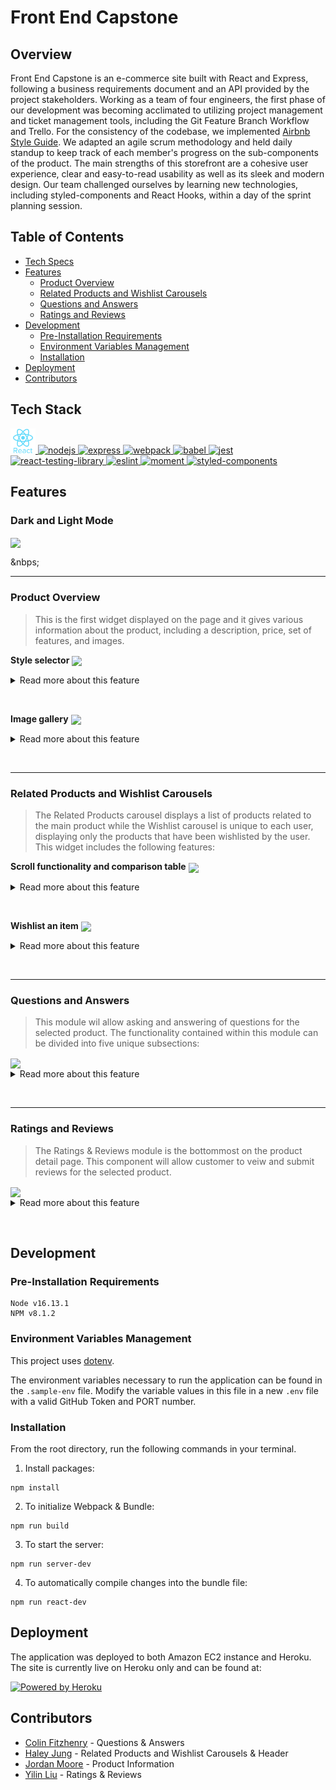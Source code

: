 # Front End Capstone

## Overview

Front End Capstone is an e-commerce site built with React and Express, following a business requirements document and an API provided by the project stakeholders. Working as a team of four engineers, the first phase of our development was becoming acclimated to utilizing project management and ticket management tools, including the Git Feature Branch Workflow and Trello. For the consistency of the codebase, we implemented [Airbnb Style Guide](https://github.com/airbnb/javascript). We adapted an agile scrum methodology and held daily standup to keep track of each member's progress on the sub-components of the product. The main strengths of this storefront are a cohesive user experience, clear and easy-to-read usability as well as its sleek and modern design. Our team challenged ourselves by learning new technologies, including styled-components and React Hooks, within a day of the sprint planning session.

## Table of Contents

  - [Tech Specs](#tech-specs)
  - [Features](#features)
    - [Product Overview](#product-overview)
    - [Related Products and Wishlist Carousels](#related-products-and-wishlist-carousels)
    - [Questions and Answers](#questions-and-answers)
    - [Ratings and Reviews](#ratings-and-reviews)
  - [Development](#development)
    - [Pre-Installation Requirements](#pre-installation-requirements)
    - [Environment Variables Management](#environment-variables-management)
    - [Installation](#installation)
  - [Deployment](#deployment)
  - [Contributors](#contributors)

## Tech Stack
<p align="left">
  <a href="https://reactjs.org/" target="_blank">
    <img src="https://raw.githubusercontent.com/devicons/devicon/master/icons/react/react-original-wordmark.svg" alt="react" width="40" height="40"/>     </a>
  <a href="https://nodejs.org" target="_blank">
    <img src="https://cdn.worldvectorlogo.com/logos/nodejs-icon.svg" alt="nodejs" width="40" height="40"/>
  </a>
  <a href="https://expressjs.com" target="_blank">
    <img src="https://cdn.worldvectorlogo.com/logos/express-109.svg" alt="express" width="60" height="40"/>
  </a>
  <a href="https://webpack.js.org" target="_blank">
    <img src="https://cdn.worldvectorlogo.com/logos/webpack-icon.svg" alt="webpack" width="40" height="40"/>
  </a>
  <a href="https://babeljs.io/" target="_blank">
    <img src="https://d33wubrfki0l68.cloudfront.net/7a197cfe44548cc1a3f581152af70a3051e11671/78df8/img/babel.svg" alt="babel" width="60" height="40"/>
  </a>
  <a href="https://jestjs.io/" target="_blank">
    <img src="https://iconape.com/wp-content/png_logo_vector/jest-logo.png" alt="jest" width="40" height="40"/>
  </a>
  <a href="https://testing-library.com/docs/react-testing-library/intro/" target="_blank">
    <img src="https://testing-library.com/img/octopus-64x64.png" alt="react-testing-library" width="40" height="40"/>
  </a>
  <a href="https://eslint.org/" target="_blank">
    <img src="https://cdn.worldvectorlogo.com/logos/eslint-1.svg" alt="eslint" width="40" height="40"/>
  </a>
  <a href="https://momentjs.com/" target="_blank">
    <img src="https://cdn.worldvectorlogo.com/logos/momentjs.svg" alt="moment" width="40" height="40"/>
  </a>
  <a href="https://styled-components.com/" target="_blank">
    <img src="https://cdn.worldvectorlogo.com/logos/styled-components-1.svg" alt="styled-components" width="40" height="40"/>
  </a>
</p>

## Features

### Dark and Light Mode

<img src='./client/asset/FEC_ThemeToggle.gif' align="center"/>

&nbps;

***

### Product Overview

> This is the first widget displayed on the page and it gives various information about the product, including a description, price, set of features, and images.

**Style selector**
<img src='./client/asset/FEC_product-overview_style-selector.gif' align="center"/>

<details>
<summary>Read more about this feature</summary>

- Similar styles of a product can be selected via thumbnail images. A checkmark is displayed in order to indicate the currently selected style.
- Selecting a style will update the list of sizes available for that style, as well as the quantity for each of those sizes currently in stock.
- The "Add to Cart" button does not currently add to a cart on the site, but it will report an error when clicked without the proper size or quantity selected.
- Social media buttons are also included, without actual functionality at this time, but they demonstrate the appropiate layout that would be required for implementing the feature.

</details>

&nbsp;

**Image gallery**
<img src='./client/asset/FEC_product-overview_image-gallery.gif' align="center"/>

<details>
<summary>Read more about this feature</summary>
- The selected style will also be reflected in the image gallery to the left. The image gallery will have thumbnails that can be scrolled through on the left hand side. There are also arrows in the bottom right corner to navigate these images.
- Upon clicking the large image, the image gallery will overtake the product overview component. Then the image can be clicked again to enter a image zoom mode. The enlarged image will pan in accordance with the movement of the user's mouse in order to fully explore the image at 2.5 times its previous size.

</details>

&nbsp;

***

### Related Products and Wishlist Carousels

> The Related Products carousel displays a list of products related to the main product while the Wishlist carousel is unique to each user, displaying only the products that have been wishlisted by the user. This widget includes the following features:

**Scroll functionality and comparison table**
<img src='./client/asset/FEC_carousels_scroll_modal.gif' align="center"/>

<details>
<summary>Read more about this feature</summary>

 **Conditionally renderd scroll buttons**
  - The buttons appear when the number of products overflow past the page.
  - They deactivate when there are no more cards to scroll through.

**Feature comparison table**
  - On clicking the compare button in the product description, a modal containing a dynamically rendered comparison table is displayed.

</details>

&nbsp;

**Wishlist an item**
<img src='./client/asset/FEC_carousel_action-buttons.gif' align="center"/>

<details>
<summary>Read more about this feature</summary>

**Wishlist button**
  - The functionality to add a product to the Wishlist carousel is shared by the following buttons: the heart icon in each product card found in the related product carousel; the heart icon in the product overview section; and the '+ Add Current Outfit' button in the Wishlist carousel.
  - Upon clicking a wishlist button, the product is added to Wishlist carousel. Once the product has been added, it cannot be re-added.
  - Using the browser's localStorage, the data of wishlisted items persist even after a page refreshed.

**Remove button**
  - Upon clicking the 'X' icon in the Wishlist carousel, the product is removed from teh list. The user can re-add the product after it has been removed.

</details>

&nbsp;

***

### Questions and Answers

> This module wil allow asking and answering of questions for the selected product. The functionality contained within this module can be divided into five unique subsections:


<img src='./client/asset/FEC_QA.gif' align="center"/>

<details>
<summary>Read more about this feature</summary>

1. Search for a question
2. View questions
3. View answers
4. Ask a question
5. Answer a question
  - All question and answer data is obtained through HTTP requests to the API. If a different product is selected, it will trigger a request to the API and the module will re-render. After the data is received, questions and answers are sorted by their helpfulness, or number of helpful upvotes. Users are able to report both questions and answers to the website, as well as vote on a question or answer helpfulness up to a total of one time.
  - The search bar will only begin to filter questions after three characters are typed. It will also continuously resort both answers and questions by their helpfulness.
  - Adding a new question or answer will trigger a modal view with a form to be filled out and submitted. Upon submission, each field is validated based on a set of requirements provided in the business documents. Upon a successful submission, an post request will be sent to the API to persist the data.

</details>

&nbsp;

***

### Ratings and Reviews
> The Ratings & Reviews module is the bottommost on the product detail page. This component will allow customer to veiw and submit reviews for the selected product.

<img src='./client/asset/FEC_Ratings&Reviews.gif' align="center"/>

<details>
<summary>Read more about this feature</summary>

**Ratings**
- This component displays ratings about selected product dynamically.
- Star ratings are displayed to represent the various review scores of the product. Upon being clicked, they will filter the reviews featured to only include ratings with the specified score.

**Reviews**
- This component dynamically renders reviews about selected products, and reviews can be sorted by the drop-down button.
- The Write Review button opens a submmission form with validation for the client to rate products.
- Reviews can be sorted in several ways, including a drop down bar for various metrics (date, helpfulness, and relevancy).

</details>

&nbsp;

## Development

### Pre-Installation Requirements

```
Node v16.13.1
NPM v8.1.2
```

### Environment Variables Management

This project uses [dotenv](https://github.com/motdotla/dotenv).

The environment variables necessary to run the application can be found in the `.sample-env` file. Modify the variable values in this file in a new `.env` file with a valid GitHub Token and PORT number.

### Installation

From the root directory, run the following commands in your terminal.

1. Install packages:

```
npm install
```

2. To initialize Webpack & Bundle:
```
npm run build
```

3. To start the server:

```
npm run server-dev
```

4. To automatically compile changes into the bundle file:
```
npm run react-dev
```

## Deployment

The application was deployed to both Amazon EC2 instance and Heroku. The site is currently live on Heroku only and can be found at:

<a href="https://caminito-ecommerce.herokuapp.com/"><img alt="Powered by Heroku" title="Powered by Heroku" src="https://img.shields.io/badge/-Powered%20by%20Heroku-6567a5?style=for-the-badge&logo=heroku&logoColor=white"/></a>

## Contributors

* [Colin Fitzhenry](https://github.com/cgf5033) - Questions & Answers
* [Haley Jung](https://github.com/haleyjung) - Related Products and Wishlist Carousels & Header
* [Jordan Moore](https://github.com/jordo-mordo) - Product Information
* [Yilin Liu](https://github.com/yiiiiilin) - Ratings & Reviews
